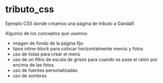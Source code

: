 # tributo_css
Ejemplo CSS donde creamos una página de tributo a Gandalf.

Algunos de los conceptos que usamos:
- imagen de fondo de la página fijo
- tipos inline-block para colocar horizontalmente menús y fotos
- uso de listas para crear el menú
- uso de un filtro de escala de grises para cuando se pase el ratón por encima de las fotos
- uso de fuentes personalizadas
- uso de sombras
